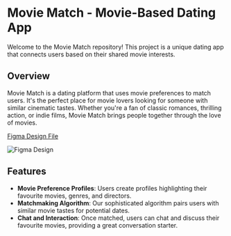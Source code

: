 # Movie Match - Movie-Based Dating App

Welcome to the Movie Match repository! This project is a unique dating app that connects users based on their shared movie interests.

## Overview

Movie Match is a dating platform that uses movie preferences to match users. It's the perfect place for movie lovers looking for someone with similar cinematic tastes. Whether you're a fan of classic romances, thrilling action, or indie films, Movie Match brings people together through the love of movies.

[Figma Design File](https://www.figma.com/file/pOzb8hvVcbkg6BOXaD7VOW/App?type=design&node-id=0%3A1&mode=design&t=b1EP4gSnejygTYuw-1)

![Figma Design](https://github.com/benbrunyee/movie-match/assets/45962997/b0b8b013-b45f-40d4-b0f2-3e343ea96b2c)

## Features

- **Movie Preference Profiles**: Users create profiles highlighting their favourite movies, genres, and directors.
- **Matchmaking Algorithm**: Our sophisticated algorithm pairs users with similar movie tastes for potential dates.
- **Chat and Interaction**: Once matched, users can chat and discuss their favourite movies, providing a great conversation starter.
